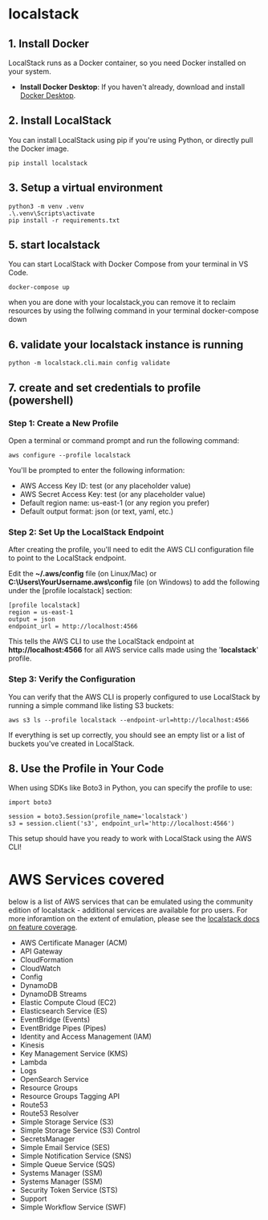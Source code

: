 # localstack

## 1. Install Docker

LocalStack runs as a Docker container, so you need Docker installed on your system.

- **Install Docker Desktop**: If you haven't already, download and install [Docker Desktop](https://docs.docker.com/desktop/install/windows-install/). 

## 2. Install LocalStack
You can install LocalStack using pip if you're using Python, or directly pull the Docker image. 

    pip install localstack

## 3. Setup a virtual environment

    python3 -m venv .venv
    .\.venv\Scripts\activate
    pip install -r requirements.txt

## 5. start localstack
You can start LocalStack with Docker Compose from your terminal in VS Code.

    docker-compose up

when you are done with your localstack,you can remove it to reclaim resources by using the follwing command in your terminal
    docker-compose down

## 6. validate your localstack instance is running
    python -m localstack.cli.main config validate

## 7. create and set credentials to profile (powershell)

### Step 1: Create a New Profile

Open a terminal or command prompt and run the following command:

    aws configure --profile localstack
You'll be prompted to enter the following information:

 - AWS Access Key ID: test (or any placeholder value)
 - AWS Secret Access Key: test (or any placeholder value)
 - Default region name: us-east-1 (or any region you prefer)
 - Default output format: json (or text, yaml, etc.)

### Step 2: Set Up the LocalStack Endpoint
After creating the profile, you'll need to edit the AWS CLI configuration file to point to the LocalStack endpoint.

Edit the **~/.aws/config** file (on Linux/Mac) or **C:\Users\YourUsername\.aws\config** file (on Windows) to add the following under the [profile localstack] section:

    [profile localstack]
    region = us-east-1
    output = json
    endpoint_url = http://localhost:4566
This tells the AWS CLI to use the LocalStack endpoint at **http://localhost:4566** for all AWS service calls made using the '**localstack**' profile.

### Step 3: Verify the Configuration

You can verify that the AWS CLI is properly configured to use LocalStack by running a simple command like listing S3 buckets:

    aws s3 ls --profile localstack --endpoint-url=http://localhost:4566
If everything is set up correctly, you should see an empty list or a list of buckets you've created in LocalStack.

## 8. Use the Profile in Your Code
When using SDKs like Boto3 in Python, you can specify the profile to use:

    import boto3

    session = boto3.Session(profile_name='localstack')
    s3 = session.client('s3', endpoint_url='http://localhost:4566')
This setup should have you ready to work with LocalStack using the AWS CLI!

# AWS Services covered
below is a list of AWS services that can be emulated using the community edition of localstack - additional services are available for pro users. For more inforamtion on the extent of emulation, please see the [localstack docs on feature coverage](https://docs.localstack.cloud/user-guide/aws/feature-coverage/).

 - AWS Certificate Manager (ACM)
 - API Gateway
 - CloudFormation
 - CloudWatch
 - Config
 - DynamoDB
 - DynamoDB Streams
 - Elastic Compute Cloud (EC2)
 - Elasticsearch Service (ES)
 - EventBridge (Events)
 - EventBridge Pipes (Pipes)
 - Identity and Access Management (IAM)
 - Kinesis
 - Key Management Service (KMS)
 - Lambda
 - Logs
 - OpenSearch Service
 - Resource Groups
 - Resource Groups Tagging API
 - Route53
 - Route53 Resolver
 - Simple Storage Service (S3)
 - Simple Storage Service (S3) Control
 - SecretsManager
 - Simple Email Service (SES)
 - Simple Notification Service (SNS)
 - Simple Queue Service (SQS)
 - Systems Manager (SSM)
 - Systems Manager (SSM)
 - Security Token Service (STS)
 - Support
 - Simple Workflow Service (SWF)
